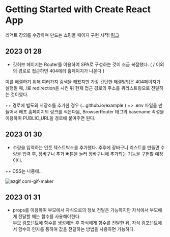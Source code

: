 # Getting Started with Create React App
리액트 강의를 수강하며 만드는 쇼핑몰 페이지 구현 시작!  [링크](https://yujunsun0.github.io/shoes-shop-homepage)


## 2023 01 28
- 깃허브 페이지는 Router를 이용하여 SPA로 구성하는 것이 조금 복잡했다. ( / 이외의 경로로 접근하면 404에러 홈페이지가 나온다 )  

이를 해결하기 위해 여러가지 검색을 해봤지만 가장 간단한 해결방법은 404페이지가 실행될 때, /로 redirection을 시킨 뒤 현재 접근 경로의 주소를 쿼리스트링으로 전달하는 것이였다.  

++ 경로에 별도의 저장소를 추가한 경우 (...github.io/example )  =>  .env 파일을 만들어서 배포 홈페이지의 링크를 적은다음, BrowserRouter 태그의 basename 속성을 이용하여 PUBLIC_URL을 경로에 붙여주면 된다.

## 2023 01 30
- 수량을 입력하는 인풋 텍스트박스를 추가했다. 추후에 장바구니 리스트를 만들면 수량을 입력 후, 장바구니 추가 버튼을 눌러 장바구니에 추가되는 기능을 구현할 예정이다.  

++ CSS는 나중에..


![ezgif com-gif-maker](https://user-images.githubusercontent.com/120611048/215510563-f9ac74ab-9845-4f47-984c-dad34cd77ce9.gif)


## 2023 01 31
- props를 이용하여 부모에서 자식으로의 정보 전달은 가능하지만 자식에서 부모에게 전달할 때는 함수를 사용해야한다.  
부모 컴포넌트에 함수를 생성해둔 후 자식에게 함수를 전달한 뒤, 자식 컴포넌트에서 함수의 인자를 통하여 값을 전달하는 방법을 사용하면 가능하다.
